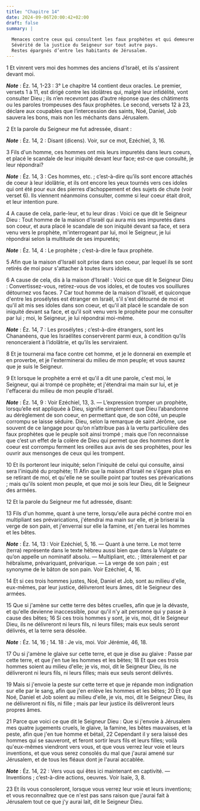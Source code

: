 ```yaml
---
title: "Chapitre 14"
date: 2024-09-06T20:00:42+02:00
draft: false
summary: |
  
  Menaces contre ceux qui consultent les faux prophètes et qui demeurent dans leurs dérèglements.
  Sévérité de la justice du Seigneur sur tout autre pays.
  Restes épargnés d’entre les habitants de Jérusalem.
---
```



1 Et vinrent vers moi des hommes des anciens d'Israël, et ils s'assirent devant moi.

***Note*** :  Éz. 14, 1-23 : 3° Le chapitre 14 contient deux oracles. Le premier, versets 1 à 11, est dirigé contre les idolâtres qui, malgré leur infidélité, vont consulter Dieu ; ils n’en recevront pas d’autre réponse que des châtiments ou les paroles trompeuses des faux prophètes. Le second, versets 12 à 23, déclare aux coupables que l’intercession des saints, Noé, Daniel, Job sauvera les bons, mais non les méchants dans Jérusalem.

2 Et la parole du Seigneur me fut adressée, disant :

***Note*** :  Éz. 14, 2 : Disant (dicens). Voir, sur ce mot, Ezéchiel, 3, 16.


3 Fils d'un homme, ces hommes ont mis leurs impuretés dans leurs coeurs, et placé le scandale de leur iniquité devant leur face; est-ce que consulté, je leur répondrai?

***Note*** :  Éz. 14, 3 : Ces hommes, etc. ; c’est-à-dire qu’ils sont encore attachés de coeur à leur idolâtrie, et ils ont encore les yeux tournés vers ces idoles qui ont été pour eux des pierres d’achoppement et des sujets de chute (voir verset 6). Ils viennent néanmoins consulter, comme si leur coeur était droit, et leur intention pure.

4 A cause de cela, parle-leur, et tu leur diras : Voici ce que dit le Seigneur Dieu : Tout homme de la maison d'Israël qui aura mis ses impuretés dans son coeur, et aura placé le scandale de son iniquité devant sa face, et sera venu vers le prophète, m'interrogeant par lui, moi le Seigneur, je lui répondrai selon la multitude de ses impuretés;

***Note*** :  Éz. 14, 4 : Le prophète ; c’est-à-dire le faux prophète.

5 Afin que la maison d'Israël soit prise dans son coeur, par lequel ils se sont retirés de moi pour s'attacher à toutes leurs idoles.


6 A cause de cela, dis à la maison d'Israël : Voici ce que dit le Seigneur Dieu : Convertissez-vous, retirez-vous de vos idoles, et de toutes vos souillures détournez vos faces. 7 Car tout homme de la maison d'Israël, et quiconque d'entre les prosélytes est étranger en Israël, s'il s'est détourné de moi et qu'il ait mis ses idoles dans son coeur, et qu'il ait placé le scandale de son iniquité devant sa face, et qu'il soit venu vers le prophète pour me consulter par lui ; moi, le Seigneur, je lui répondrai moi-même.

***Note*** :  Éz. 14, 7 : Les prosélytes ; c’est-à-dire étrangers, sont les Chananéens, que les Israélites conservèrent parmi eux, à condition qu’ils renonceraient à l’idolâtrie, et qu’ils les serviraient.

8 Et je tournerai ma face contre cet homme, et je le donnerai en exemple et en proverbe, et je l'exterminerai du milieu de mon peuple; et vous saurez que je suis le Seigneur.


9 Et lorsque le prophète a erré et qu'il a dit une parole, c'est moi, le Seigneur, qui ai trompé ce prophète; et j'étendrai ma main sur lui, et je l'effacerai du milieu de mon peuple d'Israël.

***Note*** :  Éz. 14, 9 : Voir Ezéchiel, 13, 3. ― L’expression tromper un prophète, lorsqu’elle est appliquée à Dieu, signifie simplement que Dieu l’abandonne au dérèglement de son coeur, en permettant que, de son côté, un peuple corrompu se laisse séduire. Dieu, selon la remarque de saint Jérôme, use souvent de ce langage pour qu’on n’attribue pas à la vertu particulière des faux prophètes que le peuple soit ainsi trompé ; mais que l’on reconnaisse que c’est un effet de la colère de Dieu qui permet que des hommes dont le coeur est corrompu ferment les oreilles aux avis de ses prophètes, pour les ouvrir aux mensonges de ceux qui les trompent.


10 Et ils porteront leur iniquité; selon l'iniquité de celui qui consulte, ainsi sera l'iniquité du prophète; 11 Afin que la maison d'Israël ne s'égare plus en se retirant de moi, et qu'elle ne se souille point par toutes ses prévarications ; mais qu'ils soient mon peuple, et que moi je sois leur Dieu, dit le Seigneur des armées.


12 Et la parole du Seigneur me fut adressée, disant:


13 Fils d'un homme, quant à une terre, lorsqu'elle aura péché contre moi en multipliant ses prévarications, j'étendrai ma main sur elle, et je briserai la verge de son pain, et j'enverrai sur elle la famine, et j'en tuerai les hommes et les bêtes.

***Note*** :  Éz. 14, 13 : Voir Ezéchiel, 5, 16. ― Quant à une terre. Le mot terre (terra) représente dans le texte hébreu aussi bien que dans la Vulgate ce qu’on appelle un nominatif absolu. ― Multipliant, etc. ; littéralement et par hébraïsme, prévariquant, prévarique. ― La verge de son pain ; est synonyme de le bâton de son pain. Voir Ezéchiel, 4, 16.

14 Et si ces trois hommes justes, Noé, Daniel et Job, sont au milieu d'elle, eux-mêmes, par leur justice, délivreront leurs âmes, dit le Seigneur des armées.


15 Que si j'amène sur cette terre des bêtes cruelles, afin que je la dévaste, et qu'elle devienne inaccessible, pour qu'il n'y ait personne qui y passe à cause des bêtes; 16 Si ces trois hommes y sont, je vis, moi, dit le Seigneur Dieu, ils ne délivreront ni leurs fils, ni leurs filles; mais eux seuls seront délivrés, et la terre sera désolée.

***Note*** :  Éz. 14, 16 ; 14. 18 : Je vis, moi. Voir Jérémie, 46, 18.


17 Ou si j'amène le glaive sur cette terre, et que je dise au glaive : Passe par cette terre, et que j'en tue les hommes et les bêtes; 18 Et que ces trois hommes soient au milieu d'elle; je vis, moi, dit le Seigneur Dieu, ils ne délivreront ni leurs fils, ni leurs filles; mais eux seuls seront délivrés.


19 Mais si j'envoie la peste sur cette terre et que je répande mon indignation sur elle par le sang, afin que j'en enlève les hommes et les bêtes; 20 Et que Noé, Daniel et Job soient au milieu d'elle, je vis, moi, dit le Seigneur Dieu, ils ne délivreront ni fils, ni fille ; mais par leur justice ils délivreront leurs propres âmes.


21 Parce que voici ce que dit le Seigneur Dieu : Que si j'envoie à Jérusalem mes quatre jugements cruels, le glaive, la famine, les bêtes mauvaises, et la peste, afin que j'en tue homme et bétail, 22 Cependant il y sera laissé des hommes qui se sauveront, et feront sortir leurs fils et leurs filles; voilà qu'eux-mêmes viendront vers vous, et que vous verrez leur voie et leurs inventions, et que vous serez consolés du mal que j'aurai amené sur Jérusalem, et de tous les fléaux dont je l'aurai accablée.

***Note*** :  Éz. 14, 22 : Vers vous qui êtes ici maintenant en captivité. ― Inventions ; c’est-à-dire actions, oeuvres. Voir Isaïe, 3, 8.


23 Et ils vous consoleront, lorsque vous verrez leur voie et leurs inventions; et vous reconnaîtrez que ce n'est pas sans raison que j'aurai fait à Jérusalem tout ce que j'y aurai lait, dit le Seigneur Dieu.

